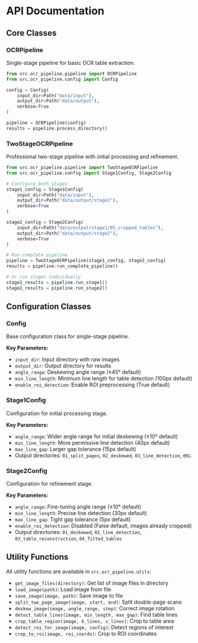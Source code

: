 # API Documentation

## Core Classes

### OCRPipeline

Single-stage pipeline for basic OCR table extraction.

```python
from src.ocr_pipeline.pipeline import OCRPipeline
from src.ocr_pipeline.config import Config

config = Config(
    input_dir=Path("data/input"),
    output_dir=Path("data/output"),
    verbose=True
)

pipeline = OCRPipeline(config)
results = pipeline.process_directory()
```

### TwoStageOCRPipeline

Professional two-stage pipeline with initial processing and refinement.

```python
from src.ocr_pipeline.pipeline import TwoStageOCRPipeline
from src.ocr_pipeline.config import Stage1Config, Stage2Config

# Configure both stages
stage1_config = Stage1Config(
    input_dir=Path("data/input"),
    output_dir=Path("data/output/stage1"),
    verbose=True
)

stage2_config = Stage2Config(
    input_dir=Path("data/output/stage1/05_cropped_tables"),
    output_dir=Path("data/output/stage2"),
    verbose=True
)

# Run complete pipeline
pipeline = TwoStageOCRPipeline(stage1_config, stage2_config)
results = pipeline.run_complete_pipeline()

# Or run stages individually
stage1_results = pipeline.run_stage1()
stage2_results = pipeline.run_stage2()
```

## Configuration Classes

### Config

Base configuration class for single-stage pipeline.

**Key Parameters:**
- `input_dir`: Input directory with raw images
- `output_dir`: Output directory for results
- `angle_range`: Deskewing angle range (±45° default)
- `min_line_length`: Minimum line length for table detection (100px default)
- `enable_roi_detection`: Enable ROI preprocessing (True default)

### Stage1Config

Configuration for initial processing stage.

**Key Parameters:**
- `angle_range`: Wider angle range for initial deskewing (±10° default)
- `min_line_length`: More permissive line detection (40px default)
- `max_line_gap`: Larger gap tolerance (15px default)
- Output directories: `01_split_pages`, `02_deskewed`, `03_line_detection`, etc.

### Stage2Config

Configuration for refinement stage.

**Key Parameters:**
- `angle_range`: Fine-tuning angle range (±10° default)
- `min_line_length`: Precise line detection (30px default)  
- `max_line_gap`: Tight gap tolerance (5px default)
- `enable_roi_detection`: Disabled (False default, images already cropped)
- Output directories: `01_deskewed`, `02_line_detection`, `03_table_reconstruction`, `04_fitted_tables`

## Utility Functions

All utility functions are available in `src.ocr_pipeline.utils`:

- `get_image_files(directory)`: Get list of image files in directory
- `load_image(path)`: Load image from file
- `save_image(image, path)`: Save image to file
- `split_two_page_image(image, start, end)`: Split double-page scans
- `deskew_image(image, angle_range, step)`: Correct image rotation
- `detect_table_lines(image, min_length, max_gap)`: Find table lines
- `crop_table_region(image, h_lines, v_lines)`: Crop to table area
- `detect_roi_for_image(image, config)`: Detect regions of interest
- `crop_to_roi(image, roi_coords)`: Crop to ROI coordinates